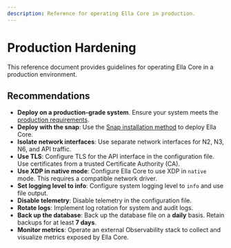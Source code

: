 ```yaml
---
description: Reference for operating Ella Core in production.
---
```


# Production Hardening

This reference document provides guidelines for operating Ella Core in a production environment.

## Recommendations

- **Deploy on a production-grade system**. Ensure your system meets the [production requirements](system_reqs.md).
- **Deploy with the snap**: Use the [Snap installation method](../how_to/install.md#using-snap-recommended) to deploy Ella Core.
- **Isolate network interfaces**: Use separate network interfaces for N2, N3, N6, and API traffic.
- **Use TLS**: Configure TLS for the API interface in the configuration file. Use certificates from a trusted Certificate Authority (CA).
- **Use XDP in native mode**: Configure Ella Core to use XDP in `native` mode. This requires a compatible network driver.
- **Set logging level to info**: Configure system logging level to `info` and use file output.
- **Disable telemetry**: Disable telemetry in the configuration file.
- **Rotate logs**: Implement log rotation for system and audit logs.
- **Back up the database**: Back up the database file on a **daily** basis. Retain backups for at least **7 days**.
- **Monitor metrics**: Operate an external Observability stack to collect and visualize metrics exposed by Ella Core.
